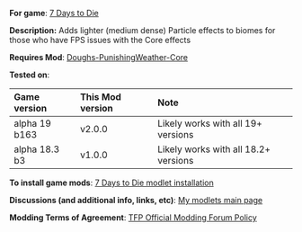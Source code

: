 **For game**: [7 Days to Die](https://7daystodie.com)

**Description:**
Adds lighter (medium dense) Particle effects to biomes for those who have FPS issues with the Core effects

**Requires Mod**:
[Doughs-PunishingWeather-Core](https://github.com/doughphunghus/Doughs-PunishingWeather-Core)

**Tested on**:

| Game version | This Mod version  | Note |
| :------------ | :------------- | :------------- |
| alpha 19 b163 | v2.0.0 | Likely works with all 19+ versions |
| alpha 18.3 b3 | v1.0.0 | Likely works with all 18.2+ versions |

**To install game mods**: [7 Days to Die modlet installation](https://gist.github.com/doughphunghus/a1907c5f63b5fe79bd823965328f25bf)

**Discussions (and additional info, links, etc)**: [My modlets main page](https://community.7daystodie.com/topic/17197-doughs-modlets)

**Modding Terms of Agreement**: [TFP Official Modding Forum Policy ](https://community.7daystodie.com/topic/4189-tfp-official-modding-forum-policy)
